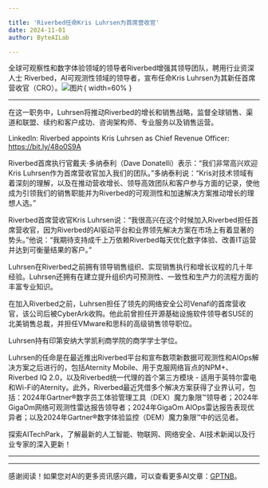 ```yaml
---

title: 'Riverbed任命Kris Luhrsen为首席营收官'
date: 2024-11-01
author: ByteAILab

---
```


全球可观察性和数字体验领域的领导者Riverbed增强其领导团队，聘用行业资深人士
Riverbed，AI可观测性领域的领导者，宣布任命Kris Luhrsen为其新任首席营收官（CRO）。![图片](https://ai-techpark.com/wp-content/uploads/2024/10/Riverbed-960x540.jpg){ width=60% }

---
在这一职务中，Luhrsen将推动Riverbed的增长和销售战略，监督全球销售、渠道和联盟、续约和客户成功、咨询架构师、专业服务以及销售运营。

LinkedIn: Riverbed appoints Kris Luhrsen as Chief Revenue Officer: https://bit.ly/48o0S9A

Riverbed首席执行官戴夫·多纳泰利（Dave Donatelli）表示：“我们非常高兴欢迎Kris Luhrsen作为首席营收官加入我们的团队。”多纳泰利说：“Kris对技术领域有着深刻的理解，以及在推动营收增长、领导高效团队和客户参与方面的记录，使他成为引领我们的销售职能并为Riverbed的可观测性和加速解决方案推动增长的理想人选。”

Riverbed首席营收官Kris Luhrsen说：“我很高兴在这个时候加入Riverbed担任首席营收官，因为Riverbed的AI驱动平台和业界领先解决方案在市场上有着显著的势头。”他说：“我期待支持成千上万依赖Riverbed每天优化数字体验、改善IT运营并达到可衡量结果的客户。”

Luhrsen在Riverbed之前拥有领导销售组织、实现销售执行和增长议程的几十年经验。Luhrsen还拥有在建立提升组织内可预测性、一致性和生产力的流程方面的丰富专业知识。

在加入Riverbed之前，Luhrsen担任了领先的网络安全公司Venafi的首席营收官，该公司后被CyberArk收购。他此前曾担任开源基础设施软件领导者SUSE的北美销售总裁，并担任VMware和思科的高级销售领导职位。

Luhrsen持有印第安纳大学凯利商学院的商学学士学位。

Luhrsen的任命是在最近推出Riverbed平台和宣布数项新数据可观测性和AIOps解决方案之后进行的，包括Aternity Mobile、用于克服网络盲点的NPM+、Riverbed IQ 2.0，以及Riverbed统一代理的首个第三方模块 - 适用于英特尔雷电和Wi-Fi的Aternity。此外，Riverbed最近凭借多个解决方案获得了业界认可，包括：2024年Gartner®数字员工体验管理工具（DEX）魔力象限™领导者；2024年GigaOm网络可观测性雷达报告领导者；2024年GigaOm AIOps雷达报告表现优异者；以及2024年Gartner®数字体验监控（DEM）魔力象限™中的远见者。

探索AITechPark，了解最新的人工智能、物联网、网络安全、AI技术新闻以及行业专家的深入更新！

---
---
感谢阅读！如果您对AI的更多资讯感兴趣，可以查看更多AI文章：[GPTNB](https://gptnb.com)。